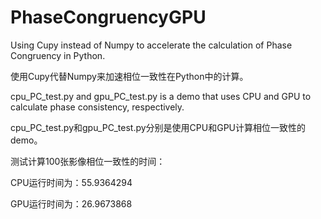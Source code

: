 # PhaseCongruencyGPU
Using Cupy instead of Numpy to accelerate the calculation of Phase Congruency in Python.

使用Cupy代替Numpy来加速相位一致性在Python中的计算。

cpu_PC_test.py and gpu_PC_test.py is a demo that uses CPU and GPU to calculate phase consistency, respectively.

cpu_PC_test.py和gpu_PC_test.py分别是使用CPU和GPU计算相位一致性的demo。

测试计算100张影像相位一致性的时间：

CPU运行时间为：55.9364294

GPU运行时间为：26.9673868
